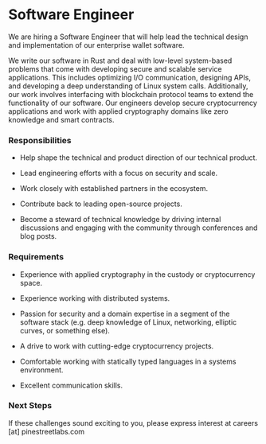 # Software Engineer

We are hiring a Software Engineer that will help lead the technical design and implementation of our enterprise wallet software.

We write our software in Rust and deal with low-level system-based problems that come with developing secure and scalable service applications. This includes optimizing I/O communication, designing APIs, and developing a deep understanding of Linux system calls. Additionally, our work involves interfacing with blockchain protocol teams to extend the functionality of our software. Our engineers develop secure cryptocurrency applications and work with applied cryptography domains like zero knowledge and smart contracts.

### Responsibilities

 - Help shape the technical and product direction of our technical product.

 - Lead engineering efforts with a focus on security and scale.

 - Work closely with established partners in the ecosystem.

 - Contribute back to leading open-source projects.

 - Become a steward of technical knowledge by driving internal discussions and engaging with the community through conferences and blog posts.

### Requirements

 - Experience with applied cryptography in the custody or cryptocurrency space.

 - Experience working with distributed systems.

 - Passion for security and a domain expertise in a segment of the software stack (e.g. deep knowledge of Linux, networking, elliptic curves, or something else).

 - A drive to work with cutting-edge cryptocurrency projects.

 - Comfortable working with statically typed languages in a systems environment.

 - Excellent communication skills.

### Next Steps

If these challenges sound exciting to you, please express interest at careers [at] pinestreetlabs.com 